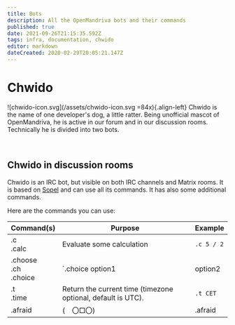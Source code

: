 ```yaml
---
title: Bots
description: All the OpenMandriva bots and their commands
published: true
date: 2021-09-26T21:15:35.592Z
tags: infra, documentation, chwido
editor: markdown
dateCreated: 2020-02-29T20:05:21.147Z
---
```


# Chwido
![chwido-icon.svg](/assets/chwido-icon.svg =84x){.align-left}
Chwido is the name of one developer's dog, a little ratter. Being unofficial mascot of OpenMandriva, he is active in our forum and in our discussion rooms. Technically he is divided into two bots.

<br>

## Chwido in discussion rooms

Chwido is an IRC bot, but visible on both IRC channels and Matrix rooms. It is based on [Sopel](https://sopel.chat/docs/) and can use all its commands. It has also some additional commands.

Here are the commands you can use:

| Command(s) | Purpose | Example |
|---------------------|---------------------------------------------|-------------------------|
| .c<br> .calc | Evaluate some calculation | `.c 5 / 2` |
| .choose<br> .ch<br> .choice | `.choice option1|option2|option3` - Makes a difficult choice easy. | `.ch rock|rolling|cooker` |
| .t<br> .time | Return the current time (timezone optional, default is UTC). | `.t CET` |
|.afraid|(　〇□〇)|.afraid|
